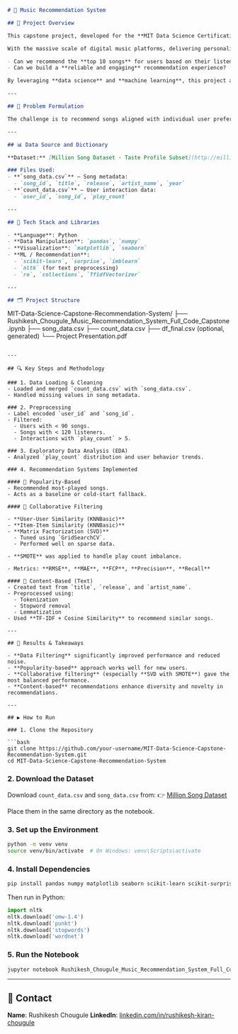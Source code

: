 ```markdown
# 🎵 Music Recommendation System

## 📌 Project Overview

This capstone project, developed for the **MIT Data Science Certification**, focuses on building a robust **music recommendation system** that enhances user engagement by suggesting new songs users are likely to enjoy.

With the massive scale of digital music platforms, delivering personalized recommendations is crucial for retaining users and increasing satisfaction. This system addresses key questions:

- Can we recommend the **top 10 songs** for users based on their listening habits?
- Can we build a **reliable and engaging** recommendation experience?

By leveraging **data science** and **machine learning**, this project analyzes user behavior and builds models for personalized music suggestions.

---

## 🎯 Problem Formulation

The challenge is to recommend songs aligned with individual user preferences, using **historical user-song interaction data**. By applying advanced ML techniques, the system predicts which new songs users are most likely to enjoy—ultimately enhancing user experience and platform retention.

---

## 📊 Data Source and Dictionary

**Dataset:** [Million Song Dataset - Taste Profile Subset](http://millionsongdataset.com/)

### Files Used:
- **`song_data.csv`** — Song metadata:
  - `song_id`, `title`, `release`, `artist_name`, `year`
- **`count_data.csv`** — User interaction data:
  - `user_id`, `song_id`, `play_count`

---

## 🧰 Tech Stack and Libraries

- **Language**: Python  
- **Data Manipulation**: `pandas`, `numpy`  
- **Visualization**: `matplotlib`, `seaborn`  
- **ML / Recommendation**:
  - `scikit-learn`, `surprise`, `imblearn`
  - `nltk` (for text preprocessing)
  - `re`, `collections`, `TfidfVectorizer`

---

## 🗂️ Project Structure

```

MIT-Data-Science-Capstone-Recommendation-System/
├── Rushikesh\_Chougule\_Music\_Recommendation\_System\_Full\_Code\_Capstone.ipynb
├── song\_data.csv
├── count\_data.csv
├── df\_final.csv (optional, generated)
└── Project Presentation.pdf

````

---

## 🔍 Key Steps and Methodology

### 1. Data Loading & Cleaning
- Loaded and merged `count_data.csv` with `song_data.csv`.
- Handled missing values in song metadata.

### 2. Preprocessing
- Label encoded `user_id` and `song_id`.
- Filtered:
  - Users with < 90 songs.
  - Songs with < 120 listeners.
  - Interactions with `play_count` > 5.

### 3. Exploratory Data Analysis (EDA)
- Analyzed `play_count` distribution and user behavior trends.

### 4. Recommendation Systems Implemented

#### 🔹 Popularity-Based
- Recommended most-played songs.
- Acts as a baseline or cold-start fallback.

#### 🔹 Collaborative Filtering

- **User-User Similarity (KNNBasic)**
- **Item-Item Similarity (KNNBasic)**
- **Matrix Factorization (SVD)**
  - Tuned using `GridSearchCV`.
  - Performed well on sparse data.

- **SMOTE** was applied to handle play count imbalance.

- Metrics: **RMSE**, **MAE**, **FCP**, **Precision**, **Recall**

#### 🔹 Content-Based (Text)
- Created text from `title`, `release`, and `artist_name`.
- Preprocessed using:
  - Tokenization
  - Stopword removal
  - Lemmatization
- Used **TF-IDF + Cosine Similarity** to recommend similar songs.

---

## 🏁 Results & Takeaways

- **Data Filtering** significantly improved performance and reduced noise.
- **Popularity-based** approach works well for new users.
- **Collaborative filtering** (especially **SVD with SMOTE**) gave the most balanced performance.
- **Content-based** recommendations enhance diversity and novelty in recommendations.

---

## ▶️ How to Run

### 1. Clone the Repository

```bash
git clone https://github.com/your-username/MIT-Data-Science-Capstone-Recommendation-System.git
cd MIT-Data-Science-Capstone-Recommendation-System
````

### 2. Download the Dataset

Download `count_data.csv` and `song_data.csv` from:
👉 [Million Song Dataset](http://millionsongdataset.com/)

Place them in the same directory as the notebook.

### 3. Set up the Environment

```bash
python -m venv venv
source venv/bin/activate  # On Windows: venv\Scripts\activate
```

### 4. Install Dependencies

```bash
pip install pandas numpy matplotlib seaborn scikit-learn scikit-surprise imblearn nltk
```

Then run in Python:

```python
import nltk
nltk.download('omw-1.4')
nltk.download('punkt')
nltk.download('stopwords')
nltk.download('wordnet')
```

### 5. Run the Notebook

```bash
jupyter notebook Rushikesh_Chougule_Music_Recommendation_System_Full_Code_Capstone.ipynb
```

---

## 👤 Contact

**Name**: Rushikesh Chougule
**LinkedIn**: [linkedin.com/in/rushikesh-kiran-chougule](https://www.linkedin.com/in/rushikesh-kiran-chougule)
